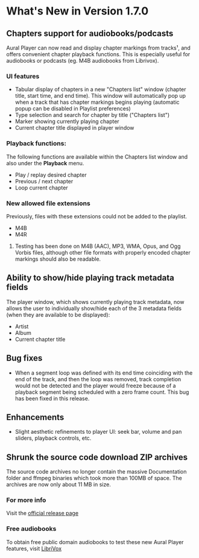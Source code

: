 #  What's New in Version 1.7.0


## **Chapters support for audiobooks/podcasts**

Aural Player can now read and display chapter markings from tracks¹, and offers convenient chapter playback functions. This is especially useful for audiobooks or podcasts (eg. M4B audiobooks from Librivox).

### **UI features**

* Tabular display of chapters in a new "Chapters list" window (chapter title, start time, and end time). This window will automatically pop up when a track that has chapter markings begins playing (automatic popup can be disabled in Playlist preferences)
* Type selection and search for chapter by title ("Chapters list")
* Marker showing currently playing chapter
* Current chapter title displayed in player window

### **Playback functions:**

The following functions are available within the Chapters list window and also under the **Playback** menu.

* Play / replay desired chapter
* Previous / next chapter
* Loop current chapter

### **New allowed file extensions**

Previously, files with these extensions could not be added to the playlist.
* M4B
* M4R

1. Testing has been done on M4B (AAC), MP3, WMA, Opus, and Ogg Vorbis files, although other file formats with properly encoded chapter markings should also be readable.

## **Ability to show/hide playing track metadata fields**

The player window, which shows currently playing track metadata, now allows the user to individually show/hide each of the 3 metadata fields (when they are available to be displayed):

* Artist
* Album
* Current chapter title

## **Bug fixes**

* When a segment loop was defined with its end time coinciding with the end of the track, and then the loop was removed, track completion would not be detected and the player would freeze because of a playback segment being scheduled with a zero frame count. This bug has been fixed in this release.

## **Enhancements**

* Slight aesthetic refinements to player UI:  seek bar, volume and pan sliders, playback controls, etc.

## **Shrunk the source code download ZIP archives**

The source code archives no longer contain the massive Documentation folder and ffmpeg binaries which took more than 100MB of space. The archives are now only about 11 MB in size.

### **For more info**
Visit the [official release page](https://github.com/maculateConception/aural-player/releases/tag/1.7.0)

### **Free audiobooks**
To obtain free public domain audiobooks to test these new Aural Player features, visit [LibriVox](https://librivox.org/)
